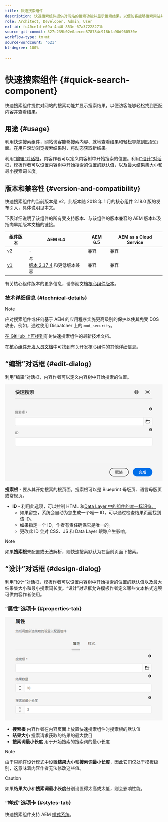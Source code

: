 ```yaml
---
title: 快速搜索组件
description: 快速搜索组件提供对网站的搜索功能并显示搜索结果，以便访客能够搜索网站并筛选结果。
role: Architect, Developer, Admin, User
exl-id: fc40ce1d-e69a-4a40-853e-67a37228271b
source-git-commit: 327c239b02e0aecee878784c918bfa98d960530e
workflow-type: tm+mt
source-wordcount: '621'
ht-degree: 100%

---
```


# 快速搜索组件 {#quick-search-component}

快速搜索组件提供对网站的搜索功能并显示搜索结果，以便访客能够轻松找到匹配内容并查看结果。

## 用途 {#usage}

利用快速搜索组件，网站访客能够搜索内容、就地查看结果和轻松导航到匹配页面。在用户滚动浏览搜索结果时，将动态获取新结果。

利用[“编辑”对话框](#edit-dialog)，内容作者可以定义内容树中开始搜索的位置。利用[“设计”对话框](#design-dialog)，模板作者可以设置内容树中开始搜索的位置的默认值，以及最大结果集大小和最小搜索词长度。

## 版本和兼容性 {#version-and-compatibility}

快速搜索组件的当前版本是 v2，此版本随 2018 年 1 月的核心组件 2.18.0 版的发布引入，具体说明见本文。

下表详细说明了该组件的所有受支持版本、与该组件的版本兼容的 AEM 版本以及指向早期版本文档的链接。

| 组件版本 | AEM 6.4 | AEM 6.5 | AEM as a Cloud Service |
|--- |--- |--- |---|
| v2 | - | 兼容 | 兼容 |
| [v1](/help/components/v1/quick-search.md) | 与<br>[版本 2.17.4](/help/versions.md) 和更低版本兼容 | 兼容 | 兼容 |

有关核心组件版本的更多信息，请参阅文档[核心组件版本](/help/versions.md)。

### 技术详细信息 {#technical-details}

>[!NOTE]
>
>应对搜索组件或任何基于 AEM 的应用程序实施更高级别的保护以使其免受 DOS 攻击，例如，通过使用 Dispatcher 上的 `mod_security`。

[在 GitHub 上可找到](https://adobe.com/go/aem_cmp_tech_search_v2_cn)有关快速搜索组件的最新技术文档。

在[核心组件开发人员文档](/help/developing/overview.md)中可找到有关开发核心组件的其他详细信息。

## “编辑”对话框 {#edit-dialog}

利用“编辑”对话框，内容作者可以定义内容树中开始搜索的位置。

![快速搜索组件的“编辑”对话框](/help/assets/quick-search-edit.png)

**搜索根** - 要从其开始搜索的根页面。搜索根可以是 Blueprint 母版页、语言母版页或常规页。
* **ID** - 利用此选项，可以控制 HTML 和[Data Layer 中的组件的唯一标识符。](/help/developing/data-layer/overview.md)
   * 如果留空，系统会自动为您生成一个唯一 ID，可以通过检查结果页面找到该 ID。
   * 如果指定一个 ID，作者有责任确保它是唯一的。
   * 更改此 ID 会对 CSS、JS 和 Data Layer 跟踪产生影响。

>[!NOTE]
>
>如果&#x200B;**搜索根**&#x200B;未配置或无法解析，则快速搜索默认为在当前页面下搜索。

## “设计”对话框 {#design-dialog}

利用“设计”对话框，模板作者可以设置内容树中开始搜索的位置的默认值以及最大结果集大小和最小搜索词长度。“设计”对话框允许模板作者定义哪些文本格式选项可供内容作者使用。

### “属性”选项卡 {#properties-tab}

![快速搜索组件的“设计”对话框](/help/assets/quick-search-design.png)

* **搜索根**
内容作者在内容页面上放置快速搜索组件时搜索根的默认值
* **结果大小**
搜索请求获取的结果的最大数目
* **搜索词最小长度**
用于开始搜索的搜索词的最小长度

>[!NOTE]
>
>由于只能在设计模式中设置&#x200B;**结果大小**&#x200B;和&#x200B;**搜索词最小长度**，因此它们仅处于模板级别，这意味着内容作者无法修改这些值。

>[!CAUTION]
>
>如果&#x200B;**结果大小**&#x200B;和&#x200B;**搜索词最小长度**&#x200B;分别设置得太高或太低，则会影响性能。

### “样式”选项卡 {#styles-tab}

快速搜索组件支持 AEM [样式系统](/help/get-started/authoring.md#component-styling)。
